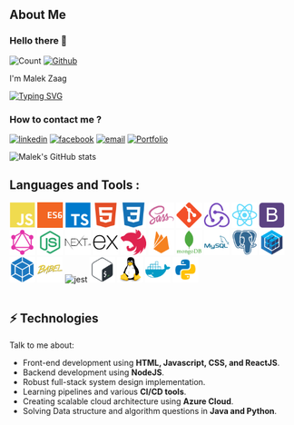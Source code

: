 <!-- [![Spencer's GitHub Banner](./assets/GitHubHeader.png)](https://spencerlepine.com)
 -->

## About Me

### Hello there 👋

![Count](https://visitor-badge.laobi.icu/badge?page_id=Malek-Zaag.Malek-Zaag) [![Github](https://img.shields.io/github/followers/Malek-Zaag?label=Follow&style=social)](https://github.com/Malek-Zaag)

<!-- [![Spencer's GitHub Banner](./assets/GitHubHeader.png)](https://spencerlepine.com) -->

I'm Malek Zaag

[![Typing SVG](https://readme-typing-svg.demolab.com/?lines=Cloud+and+DevOps+student;Network+Engineer;CyberSecurity+Enthusiast)](https://git.io/typing-svg)

### How to contact me ?

[<img src='https://user-images.githubusercontent.com/59792971/164592560-819298ce-c9ba-4438-a368-bd1bcd6e7389.png' alt='linkedin' height='50'>](https://www.linkedin.com/in/malekzaag/) [<img src='https://user-images.githubusercontent.com/59792971/164592047-ea3ce66e-7068-4d46-b3ea-fbac1c0cb5fd.png' alt='facebook' height='50'>](https://www.facebook.com/zaag.malek.1/) [<img src='https://user-images.githubusercontent.com/59792971/164592165-318b4325-304b-4b3e-8143-eb8906976e4d.png' alt='email' height='53'>](mailto:zaag.malek1@gmail.com) [<img src='https://user-images.githubusercontent.com/59792971/164592695-39033b7c-6d7a-4519-b8d5-3a4cd59ee1bc.png' alt='Portfolio' height='47'>](https:///)

![Malek's GitHub stats](https://github-readme-stats.vercel.app/api?username=Malek-Zaag&count_private=true)

<!-- Old Social Badges -->
<!-- [![Views](https://komarev.com/ghpvc/?username=spencerlepine&style=flat)](https://github.com/spencerlepine) -->
<!-- [![GitHub:spencerlepine](https://img.shields.io/github/followers/spencerlepine?label=follow&style=social)](https://github.com/spencerlepine) -->
<!-- [![Twitter:spencerlepine](https://img.shields.io/twitter/follow/spencerlepine?style=social)](https://twitter.com/spencerlepine) -->
<!-- [![Linkedin:Spencer Lepine](https://img.shields.io/badge/-Spencer_Lepine-blue?style=flat-square&logo=Linkedin&logoColor=white&link=https://www.linkedin.com/in/spencer-lepine/)](https://www.linkedin.com/in/spencerlepine/) -->
<!-- [![YouTube](https://img.shields.io/badge/YouTube-FF0000?style=for-the-badge&logo=youtube&logoColor=white)](https://www.youtube.com/channel/UCBL6vAHJZqUlyJp-rcFU55Q) -->

<!--
[![LinkedIn](https://img.shields.io/badge/spencerlepine%20-%230077B5.svg?&style=flat-square&logo=linkedin&logoColor=white&link=https://www.linkedin.com/in/spencerlepine/)](https://www.linkedin.com/in/spencerlepine/)
[![GitHub](https://img.shields.io/badge/spencerlepine%20-%23121011.svg?&style=flat-square&logo=github&logoColor=white&link=https://github.com/spencerlepine)](https://github.com/spencerlepine)
[![Salesforce](https://img.shields.io/badge/spencerlepine%20-%2300A1E0.svg?&style=flat-square&logo=salesforce&logoColor=white&link=https://trailblazer.me/id/spencerlepine)](https://trailblazer.me/id/spencerlepine)
[![Gmail](https://img.shields.io/badge/spencerlepine%20-%23D14836.svg?&style=flat-square&logo=gmail&logoColor=white&link=mailto:hello@spencerlepine.com)](mailto:hellp@spencerlepine.com)
[![Twitter](https://img.shields.io/badge/spencerlepine%20-%231DA1F2.svg?&style=flat-square&logo=Twitter&logoColor=white&link=https://twitter.com/spencerlepine/)](https://twitter.com/spencerlepine/) -->

## Languages and Tools :

<p align="left">
<img width="45" height="45" alt="javascript" src="./icons/javascript-plain.svg"/>
<img width="45" height="45" alt="typescript" src="./icons/es6.svg"/>
<img width="45" height="45" alt="typescript" src="./icons/typescript-plain.svg"/>
<img width="45" height="45" alt="HTML5" src="./icons/html5-plain.svg"/>
<img width="45" height="45" alt="CSS3" src="./icons/css3-plain.svg"/>
<img width="45" height="45" alt="sass" src="./icons/sass-original.svg"/>
<img width="45" height="45" alt="git" src="./icons/git-plain.svg"/>
<img width="45" height="45" alt="redux" src="./icons/redux-original.svg"/>
<img width="45" height="45" alt="react" src="./icons/react-original.svg"/>
<img width="45" height="45" alt="bootstrap" src="./icons/bootstrap-plain.svg"/>
<img width="45" height="45" alt="graphql" src="./icons/graphql.svg"/>
<img width="45" height="45" alt="nodejs" src="./icons/node-original.svg"/>
<img width="45" height="45" alt="nextjs" src="./icons/nextjs.svg"/>
<img width="45" height="45" alt="express" src="./icons/express-original.svg"/>
<img width="45" height="45" alt="nestjs" src="./icons/nestjs-plain.svg"/>
<img width="45" height="45" alt="firebase" src="./icons/firebase-plain.svg"/>
<img width="45" height="45" alt="mongodb" src="./icons/mongodb-plain-wordmark.svg"/>
<img width="45" height="45" alt="mysql" src="./icons/mysql-plain-wordmark.svg"/>
<img width="45" height="45" alt="postgresql" src="./icons/postgresql-plain.svg"/>
<img width="45" height="45" alt="sequelize" src="./icons/sequelize-original.svg"/>
<img width="45" height="45" alt="webpack" src="./icons/webpack-plain.svg"/>
<img width="45" height="45" alt="babel" src="./icons/babel-original.svg"/>
<img width="45" height="45" alt="jest" src="https://www.vectorlogo.zone/logos/jestjsio/jestjsio-icon.svg"/>
<img width="45" height="45" alt="bash" src="./icons/bash-original.svg"/>
<img width="45" height="45" alt="linux" src="./icons/linux-original.svg"/>
<img width="45" height="45" alt="docker" src="./icons/docker-plain.svg"/>
<img width="45" height="45" alt="python" src="./icons/python-original.svg">
<br />
<br />

## ⚡ Technologies

Talk to me about:

- Front-end development using **HTML, Javascript, CSS, and ReactJS**.
- Backend development using **NodeJS**.
- Robust full-stack system design implementation.
- Learning pipelines and various **CI/CD tools**.
- Creating scalable cloud architecture using **Azure Cloud**.
- Solving Data structure and algorithm questions in **Java and Python**.
